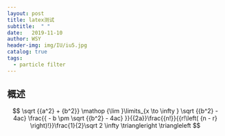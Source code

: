 ```yaml
---
layout: post
title: latex测试
subtitle:  " "
date:   2019-11-10
author: WSY
header-img: img/IU/iu5.jpg
catalog: true
tags:
  - particle filter 
---
```


## 概述

$$
\sqrt {{a^2} + {b^2}} \mathop {\lim }\limits_{x \to \infty } \sqrt {{b^2} - 4ac} \frac{{ - b \pm \sqrt {{b^2} - 4ac} }}{{2a}}\frac{{n!}}{{r!\left( {n - r} \right)!}}\frac{1}{2}\sqrt 2 \infty  \triangleright  \triangleleft
$$

